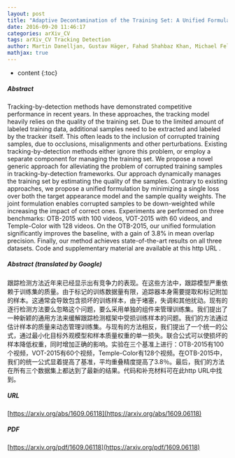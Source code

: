 ```yaml
---
layout: post
title: "Adaptive Decontamination of the Training Set: A Unified Formulation for Discriminative Visual Tracking"
date: 2016-09-20 11:46:17
categories: arXiv_CV
tags: arXiv_CV Tracking Detection
author: Martin Danelljan, Gustav Häger, Fahad Shahbaz Khan, Michael Felsberg
mathjax: true
---
```


* content
{:toc}

##### Abstract
Tracking-by-detection methods have demonstrated competitive performance in recent years. In these approaches, the tracking model heavily relies on the quality of the training set. Due to the limited amount of labeled training data, additional samples need to be extracted and labeled by the tracker itself. This often leads to the inclusion of corrupted training samples, due to occlusions, misalignments and other perturbations. Existing tracking-by-detection methods either ignore this problem, or employ a separate component for managing the training set. We propose a novel generic approach for alleviating the problem of corrupted training samples in tracking-by-detection frameworks. Our approach dynamically manages the training set by estimating the quality of the samples. Contrary to existing approaches, we propose a unified formulation by minimizing a single loss over both the target appearance model and the sample quality weights. The joint formulation enables corrupted samples to be down-weighted while increasing the impact of correct ones. Experiments are performed on three benchmarks: OTB-2015 with 100 videos, VOT-2015 with 60 videos, and Temple-Color with 128 videos. On the OTB-2015, our unified formulation significantly improves the baseline, with a gain of 3.8% in mean overlap precision. Finally, our method achieves state-of-the-art results on all three datasets. Code and supplementary material are available at this http URL .

##### Abstract (translated by Google)
跟踪检测方法近年来已经显示出有竞争力的表现。在这些方法中，跟踪模型严重依赖于训练集的质量。由于标记的训练数据量有限，追踪器本身需要提取和标记附加的样本。这通常会导致包含损坏的训练样本，由于堵塞，失调和其他扰动。现有的逐行检测方法要么忽略这个问题，要么采用单独的组件来管理训练集。我们提出了一种新颖的通用方法来缓解跟踪检测框架中受损训练样本的问题。我们的方法通过估计样本的质量来动态管理训练集。与现有的方法相反，我们提出了一个统一的公式，通过最小化目标外观模型和样本质量权重的单一损失。联合公式可以使损坏的样本降低权重，同时增加正确的影响。实验在三个基准上进行：OTB-2015有100个视频，VOT-2015有60个视频，Temple-Color有128个视频。在OTB-2015中，我们的统一公式显着提高了基准，平均重叠精度提高了3.8％。最后，我们的方法在所有三个数据集上都达到了最新的结果。代码和补充材料可在此http URL中找到。

##### URL
[https://arxiv.org/abs/1609.06118](https://arxiv.org/abs/1609.06118)

##### PDF
[https://arxiv.org/pdf/1609.06118](https://arxiv.org/pdf/1609.06118)

